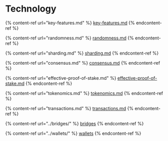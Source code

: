 # Technology

{% content-ref url="key-features.md" %}
[key-features.md](key-features.md)
{% endcontent-ref %}

{% content-ref url="randomness.md" %}
[randomness.md](randomness.md)
{% endcontent-ref %}

{% content-ref url="sharding.md" %}
[sharding.md](sharding.md)
{% endcontent-ref %}

{% content-ref url="consensus.md" %}
[consensus.md](consensus.md)
{% endcontent-ref %}

{% content-ref url="effective-proof-of-stake.md" %}
[effective-proof-of-stake.md](effective-proof-of-stake.md)
{% endcontent-ref %}

{% content-ref url="tokenomics.md" %}
[tokenomics.md](tokenomics.md)
{% endcontent-ref %}

{% content-ref url="transactions.md" %}
[transactions.md](transactions.md)
{% endcontent-ref %}

{% content-ref url="../bridges/" %}
[bridges](../bridges/)
{% endcontent-ref %}

{% content-ref url="../wallets/" %}
[wallets](../wallets/)
{% endcontent-ref %}

